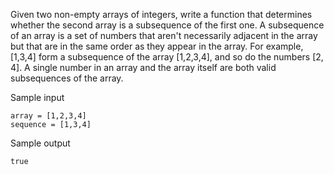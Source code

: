 Given two non-empty arrays of integers, write a function that determines whether the second array is a subsequence of the first one. A subsequence of an array is a set of numbers that aren't necessarily adjacent in the array but that are in the same order as they appear in the array. For example, [1,3,4] form a subsequence of the array [1,2,3,4], and so do the numbers [2, 4]. A single number in an array and the array itself are both valid subsequences of the array.

Sample input
```
array = [1,2,3,4]
sequence = [1,3,4]
```

Sample output
```
true
```
